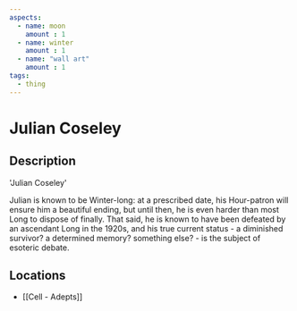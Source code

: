 ```yaml
---
aspects: 
  - name: moon
    amount : 1
  - name: winter
    amount : 1
  - name: "wall art"
    amount : 1
tags:
  - thing
---
```


# Julian Coseley

## Description
'Julian Coseley'

Julian is known to be Winter-long: at a prescribed date, his Hour-patron will ensure him a beautiful ending, but until then, he is even harder than most Long to dispose of finally. That said, he is known to have been defeated by an ascendant Long in the 1920s, and his true current status - a diminished survivor? a determined memory? something else? - is the subject of esoteric debate.
## Locations
- [[Cell - Adepts]]